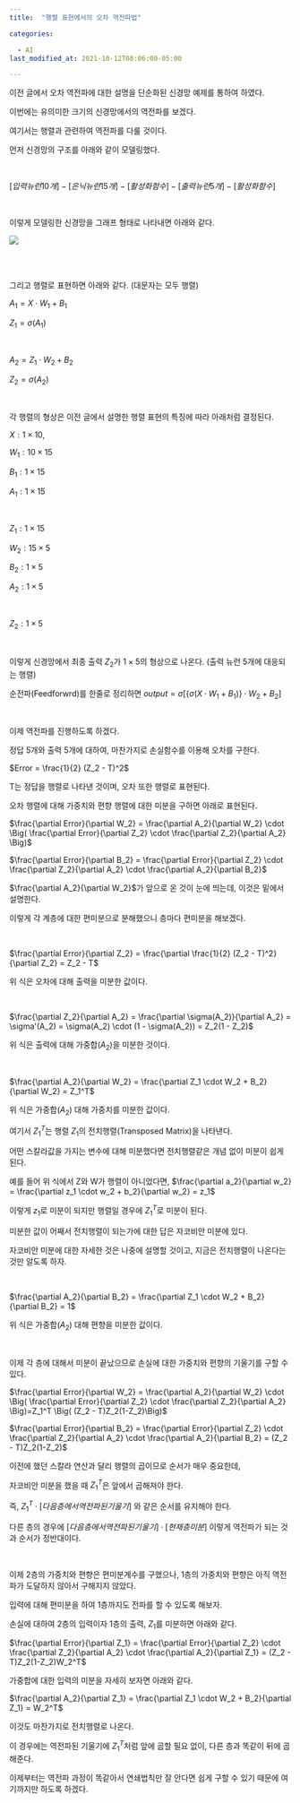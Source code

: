 ```yaml
---
title:  "행렬 표현에서의 오차 역전파법"

categories:

  - AI
last_modified_at: 2021-10-12T08:06:00-05:00

---
```






이전 글에서 오차 역전파에 대한 설명을 단순화된 신경망 예제를 통하여 하였다.

이번에는 유의미한 크기의 신경망에서의 역전파를 보겠다.

여기서는 행렬과 관련하여 역전파를 다룰 것이다.

먼저 신경망의 구조를 아래와 같이 모델링했다.

<br/>

$[입력 뉴런 10개] \; - \; [은닉 뉴런 15개] \; - \; [활성화함수] \; - \; [출력 뉴런 5개] \; -  \; [활성화함수]$

<br/>

이렇게 모델링한 신경망을 그래프 형태로 나타내면 아래와 같다.

![](/assets/image/10-15-5-nn.png)

<br/>

<br/>

그리고 행렬로 표현하면 아래와 같다. (대문자는 모두 행렬)

$A_1 = X \cdot W_1 + B_1$

$Z_1 = \sigma(A_1)$

<br/>

$A_2 = Z_1 \cdot W_2 + B_2$

$Z_2 = \sigma(A_2)$

<br/>

각 행렬의 형상은 이전 글에서 설명한 행렬 표현의 특징에 따라 아래처럼 결정된다.

$X: 1 \times 10,$

$W_1: 10 \times 15$

$B_1: 1 \times 15$

$A_1: 1 \times 15$

<br/>

$Z_1: 1 \times 15$

$W_2: 15 \times 5$

$B_2: 1 \times 5$

$A_2: 1 \times 5$

<br/>

$Z_2: 1 \times 5$

<br/>

이렇게 신경망에서 최종 출력 $Z_2$가 $1 \times 5$의 형상으로 나온다. (출력 뉴런 5개에 대응되는 행렬)

순전파(Feedforwrd)를 한줄로 정리하면 $output = \sigma[\{\sigma(X \cdot W_1 + B_1) \} \cdot W_2 + B_2]$

<br/>

이제 역전파를 진행하도록 하겠다.

정답 5개와 출력 5개에 대하여, 마찬가지로 손실함수를 이용해 오차를 구한다.

$Error = \frac{1}{2} (Z_2 - T)^2$

T는 정답을 행렬로 나타낸 것이며, 오차 또한 행렬로 표현된다.

오차 행렬에 대해 가중치와 편향 행렬에 대한 미분을 구하면 아래로 표현된다.

$\frac{\partial Error}{\partial W_2} = \frac{\partial A_2}{\partial W_2} \cdot \Big( \frac{\partial Error}{\partial Z_2}  \cdot \frac{\partial Z_2}{\partial A_2} \Big)$

$\frac{\partial Error}{\partial B_2} = \frac{\partial Error}{\partial Z_2}  \cdot \frac{\partial Z_2}{\partial A_2} \cdot \frac{\partial A_2}{\partial B_2}$

$\frac{\partial A_2}{\partial W_2}$가 앞으로 온 것이 눈에 띄는데, 이것은 밑에서 설명한다.

이렇게 각 계층에 대한 편미분으로 분해했으니 층마다 편미분을 해보겠다.

<br/>

$\frac{\partial Error}{\partial Z_2} = \frac{\partial \frac{1}{2} (Z_2 - T)^2}{\partial Z_2} = Z_2 - T$

위 식은 오차에 대해 출력을 미분한 값이다.

<br/>

$\frac{\partial Z_2}{\partial A_2} = \frac{\partial \sigma(A_2)}{\partial A_2} = \sigma'(A_2) = \sigma(A_2) \cdot (1 - \sigma(A_2)) = Z_2(1 - Z_2)$

위 식은 출력에 대해 가중합($A_2$)을 미분한 것이다.

<br/>

$\frac{\partial A_2}{\partial W_2} = \frac{\partial Z_1 \cdot W_2 + B_2}{\partial W_2} = Z_1^T$

위 식은 가중합($A_2$) 대해 가중치를 미분한 값이다.

여기서 $Z_1^T$는 행렬 $Z_1$의 전치행렬(Transposed Matrix)을 나타낸다.

어떤 스칼라값을 가지는 변수에 대해 미분했다면 전치행렬같은 개념 없이 미분이 쉽게 된다.

예를 들어 위 식에서 Z와 W가 행렬이 아니었다면, $\frac{\partial a_2}{\partial w_2} = \frac{\partial z_1 \cdot w_2 + b_2}{\partial w_2} = z_1$

이렇게 $z_1$로 미분이 되지만 행렬일 경우에 $Z_1^T$로 미분이 된다.

미분한 값이 어째서 전치행렬이 되는가에 대한 답은 자코비안 미분에 있다.

자코비안 미분에 대한 자세한 것은 나중에 설명할 것이고, 지금은 전치행렬이 나온다는 것만 알도록 하자.

<br/>

$\frac{\partial A_2}{\partial B_2} = \frac{\partial Z_1 \cdot W_2 + B_2}{\partial B_2} = 1$

위 식은 가중합($A_2$) 대해 편향을 미분한 값이다.

<br/>

이제 각 층에 대해서 미분이 끝났으므로 손실에 대한 가중치와 편향의 기울기를 구할 수 있다.

$\frac{\partial Error}{\partial W_2} = \frac{\partial A_2}{\partial W_2} \cdot \Big( \frac{\partial Error}{\partial Z_2}  \cdot \frac{\partial Z_2}{\partial A_2} \Big)=Z_1^T \Big( (Z_2 - T)Z_2(1-Z_2)\Big)$

$\frac{\partial Error}{\partial B_2} = \frac{\partial Error}{\partial Z_2}  \cdot \frac{\partial Z_2}{\partial A_2} \cdot \frac{\partial A_2}{\partial B_2} = (Z_2 - T)Z_2(1-Z_2)$

이전에 했던 스칼라 연산과 달리 행렬의 곱이므로 순서가 매우 중요한데,

자코비안 미분을 했을 때 $Z_1^T$은 앞에서 곱해져야 한다.

즉, $Z_1^T \cdot [다음 층에서 역전파된 기울기]$ 와 같은 순서를 유지해야 한다.

다른 층의 경우에 $[다음 층에서 역전파된 기울기] \cdot [현재 층 미분]$ 이렇게 역전파가 되는 것과 순서가 정반대이다. 

<br/>

이제 2층의 가중치와 편향은 편미분계수를 구했으나, 1층의 가중치와 편향은 아직 역전파가 도달하지 않아서 구해지지 않았다.

입력에 대해 편미분을 하여 1층까지도 전파를 할 수 있도록 해보자.

손실에 대하여 2층의 입력이자 1층의 출력, $Z_1$를 미분하면 아래와 같다.

$\frac{\partial Error}{\partial Z_1} = \frac{\partial Error}{\partial Z_2} \cdot \frac{\partial Z_2}{\partial A_2} \cdot \frac{\partial A_2}{\partial Z_1} = (Z_2 - T)Z_2(1-Z_2)W_2^T$

가중합에 대한 입력의 미분을 자세히 보자면 아래와 같다.

$\frac{\partial A_2}{\partial Z_1} = \frac{\partial Z_1 \cdot W_2 + B_2}{\partial Z_1} = W_2^T$

이것도 마찬가지로 전치행렬로 나온다. 

이 경우에는 역전파된 기울기에 $Z_1^T$처럼 앞에 곱할 필요 없이, 다른 층과 똑같이 뒤에 곱해준다.

이제부터는 역전파 과정이 똑같아서 연쇄법칙만 잘 안다면 쉽게 구할 수 있기 때문에 여기까지만 하도록 하겠다.












